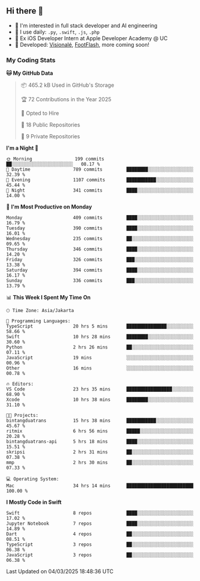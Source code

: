 ## Hi there 👋

- 🤖 I'm interested in full stack developer and AI engineering
- 🌱 I use daily: `.py`, `.swift`, `.js`, `.php`
- 🍎 Ex iOS Developer Intern at Apple Developer Academy @ UC
- 🔨 Developed: [Visionalé](https://apps.apple.com/id/app/visional%C3%A9/id6737191146), [FootFlash](https://apps.apple.com/id/app/footflash/id6550905078), more coming soon!

### My Coding Stats

<!--START_SECTION:waka-->
**🐱 My GitHub Data** 

> 📦 465.2 kB Used in GitHub's Storage 
 > 
> 🏆 72 Contributions in the Year 2025
 > 
> 💼 Opted to Hire
 > 
> 📜 18 Public Repositories 
 > 
> 🔑 9 Private Repositories 
 > 
**I'm a Night 🦉** 

```text
🌞 Morning                199 commits         ██░░░░░░░░░░░░░░░░░░░░░░░   08.17 % 
🌆 Daytime                789 commits         ████████░░░░░░░░░░░░░░░░░   32.39 % 
🌃 Evening                1107 commits        ███████████░░░░░░░░░░░░░░   45.44 % 
🌙 Night                  341 commits         ████░░░░░░░░░░░░░░░░░░░░░   14.00 % 
```
📅 **I'm Most Productive on Monday** 

```text
Monday                   409 commits         ████░░░░░░░░░░░░░░░░░░░░░   16.79 % 
Tuesday                  390 commits         ████░░░░░░░░░░░░░░░░░░░░░   16.01 % 
Wednesday                235 commits         ██░░░░░░░░░░░░░░░░░░░░░░░   09.65 % 
Thursday                 346 commits         ████░░░░░░░░░░░░░░░░░░░░░   14.20 % 
Friday                   326 commits         ███░░░░░░░░░░░░░░░░░░░░░░   13.38 % 
Saturday                 394 commits         ████░░░░░░░░░░░░░░░░░░░░░   16.17 % 
Sunday                   336 commits         ███░░░░░░░░░░░░░░░░░░░░░░   13.79 % 
```


📊 **This Week I Spent My Time On** 

```text
🕑︎ Time Zone: Asia/Jakarta

💬 Programming Languages: 
TypeScript               20 hrs 5 mins       ███████████████░░░░░░░░░░   58.66 % 
Swift                    10 hrs 28 mins      ████████░░░░░░░░░░░░░░░░░   30.60 % 
Python                   2 hrs 26 mins       ██░░░░░░░░░░░░░░░░░░░░░░░   07.11 % 
JavaScript               19 mins             ░░░░░░░░░░░░░░░░░░░░░░░░░   00.96 % 
Other                    16 mins             ░░░░░░░░░░░░░░░░░░░░░░░░░   00.78 % 

🔥 Editors: 
VS Code                  23 hrs 35 mins      █████████████████░░░░░░░░   68.90 % 
Xcode                    10 hrs 38 mins      ████████░░░░░░░░░░░░░░░░░   31.10 % 

🐱‍💻 Projects: 
bintangduatrans          15 hrs 38 mins      ███████████░░░░░░░░░░░░░░   45.67 % 
ritmix                   6 hrs 56 mins       █████░░░░░░░░░░░░░░░░░░░░   20.28 % 
bintangduatrans-api      5 hrs 18 mins       ████░░░░░░░░░░░░░░░░░░░░░   15.51 % 
skripsi                  2 hrs 31 mins       ██░░░░░░░░░░░░░░░░░░░░░░░   07.38 % 
mmp                      2 hrs 30 mins       ██░░░░░░░░░░░░░░░░░░░░░░░   07.33 % 

💻 Operating System: 
Mac                      34 hrs 14 mins      █████████████████████████   100.00 % 
```

**I Mostly Code in Swift** 

```text
Swift                    8 repos             ████░░░░░░░░░░░░░░░░░░░░░   17.02 % 
Jupyter Notebook         7 repos             ████░░░░░░░░░░░░░░░░░░░░░   14.89 % 
Dart                     4 repos             ██░░░░░░░░░░░░░░░░░░░░░░░   08.51 % 
TypeScript               3 repos             ██░░░░░░░░░░░░░░░░░░░░░░░   06.38 % 
JavaScript               3 repos             ██░░░░░░░░░░░░░░░░░░░░░░░   06.38 % 
```




 Last Updated on 04/03/2025 18:48:36 UTC
<!--END_SECTION:waka-->

<!--
**nico-samuelson/nico-samuelson** is a ✨ _special_ ✨ repository because its `README.md` (this file) appears on your GitHub profile.

Here are some ideas to get you started:

- 🔭 I’m currently working on ...
- 🌱 I’m currently learning ...
- 👯 I’m looking to collaborate on ...
- 🤔 I’m looking for help with ...
- 💬 Ask me about ...
- 📫 How to reach me: ...
- 😄 Pronouns: ...
- ⚡ Fun fact: ...
-->
